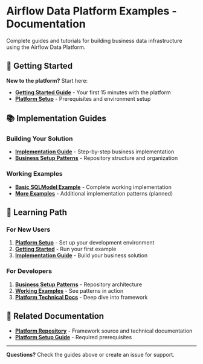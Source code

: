 # Airflow Data Platform Examples - Documentation

Complete guides and tutorials for building business data infrastructure using the Airflow Data Platform.

## 🚀 Getting Started

**New to the platform?** Start here:

- **[Getting Started Guide](getting-started.md)** - Your first 15 minutes with the platform
- **[Platform Setup](https://github.com/Troubladore/airflow-data-platform/blob/main/docs/getting-started.md)** - Prerequisites and environment setup

## 📚 Implementation Guides

### **Building Your Solution**
- **[Implementation Guide](implementation-guide.md)** - Step-by-step business implementation
- **[Business Setup Patterns](business-setup-patterns.md)** - Repository structure and organization

### **Working Examples**
- **[Basic SQLModel Example](../pagila-implementations/pagila-sqlmodel-basic/)** - Complete working implementation
- **[More Examples](../pagila-implementations/)** - Additional implementation patterns (planned)

## 🎯 Learning Path

### For New Users
1. **[Platform Setup](https://github.com/Troubladore/airflow-data-platform/blob/main/docs/getting-started.md)** - Set up your development environment
2. **[Getting Started](getting-started.md)** - Run your first example
3. **[Implementation Guide](implementation-guide.md)** - Build your business solution

### For Developers
1. **[Business Setup Patterns](business-setup-patterns.md)** - Repository architecture
2. **[Working Examples](../pagila-implementations/)** - See patterns in action
3. **[Platform Technical Docs](https://github.com/Troubladore/airflow-data-platform/blob/main/docs/technical-reference.md)** - Deep dive into framework

## 🔗 Related Documentation

- **[Platform Repository](https://github.com/Troubladore/airflow-data-platform)** - Framework source and technical documentation
- **[Platform Setup Guide](https://github.com/Troubladore/airflow-data-platform/blob/main/docs/getting-started.md)** - Required prerequisites

---

**Questions?** Check the guides above or create an issue for support.